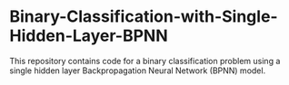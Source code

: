 # Binary-Classification-with-Single-Hidden-Layer-BPNN
This repository contains code for a binary classification problem using a single hidden layer Backpropagation Neural Network (BPNN) model.
